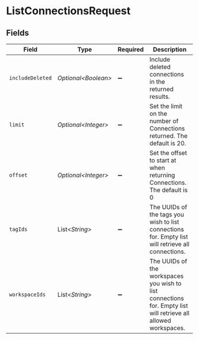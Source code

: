 # ListConnectionsRequest


## Fields

| Field                                                                                                          | Type                                                                                                           | Required                                                                                                       | Description                                                                                                    |
| -------------------------------------------------------------------------------------------------------------- | -------------------------------------------------------------------------------------------------------------- | -------------------------------------------------------------------------------------------------------------- | -------------------------------------------------------------------------------------------------------------- |
| `includeDeleted`                                                                                               | *Optional\<Boolean>*                                                                                           | :heavy_minus_sign:                                                                                             | Include deleted connections in the returned results.                                                           |
| `limit`                                                                                                        | *Optional\<Integer>*                                                                                           | :heavy_minus_sign:                                                                                             | Set the limit on the number of Connections returned. The default is 20.                                        |
| `offset`                                                                                                       | *Optional\<Integer>*                                                                                           | :heavy_minus_sign:                                                                                             | Set the offset to start at when returning Connections. The default is 0                                        |
| `tagIds`                                                                                                       | List\<*String*>                                                                                                | :heavy_minus_sign:                                                                                             | The UUIDs of the tags you wish to list connections for. Empty list will retrieve all connections.              |
| `workspaceIds`                                                                                                 | List\<*String*>                                                                                                | :heavy_minus_sign:                                                                                             | The UUIDs of the workspaces you wish to list connections for. Empty list will retrieve all allowed workspaces. |